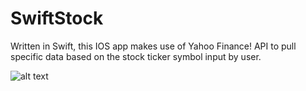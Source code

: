 # SwiftStock
Written in Swift, this IOS app makes use of Yahoo Finance! API to pull specific data based on the stock ticker symbol input by user. 

![alt text](https://github.com/rimanov/stockinfo/blob/main/CSC690_MockUp.png?raw=true)
